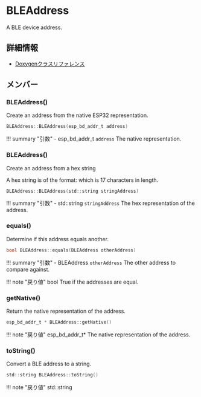 # BLEAddress

A BLE device address. 

## 詳細情報

- [Doxygenクラスリファレンス](https://lang-ship.com/reference/ESP32/latest/class_b_l_e_address.html)

## メンバー

### BLEAddress()
Create an address from the native ESP32 representation.


```c
BLEAddress::BLEAddress(esp_bd_addr_t address)
```

!!! summary "引数"
	- esp_bd_addr_t `address` The native representation. 



### BLEAddress()
Create an address from a hex string

A hex string is of the format:  which is 17 characters in length.
```c
BLEAddress::BLEAddress(std::string stringAddress)
```

!!! summary "引数"
	- std::string `stringAddress` The hex representation of the address. 



### equals()
Determine if this address equals another.


```c
bool BLEAddress::equals(BLEAddress otherAddress)
```

!!! summary "引数"
	- BLEAddress `otherAddress` The other address to compare against. 

!!! note "戻り値"
	bool True if the addresses are equal. 



### getNative()
Return the native representation of the address.



```c
esp_bd_addr_t * BLEAddress::getNative()
```

!!! note "戻り値"
	esp_bd_addr_t* The native representation of the address. 



### toString()
Convert a BLE address to a string.



```c
std::string BLEAddress::toString()
```

!!! note "戻り値"
	std::string



